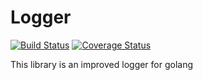 # Logger

[![Build Status](https://travis-ci.org/VALERE91/logger.svg?branch=master)](https://travis-ci.org/VALERE91/logger)
[![Coverage Status](https://coveralls.io/repos/VALERE91/logger/badge.svg?branch=master&service=github)](https://coveralls.io/github/VALERE91/logger?branch=master)

This library is an improved logger for golang
